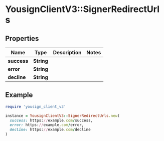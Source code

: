 # YousignClientV3::SignerRedirectUrls

## Properties

| Name | Type | Description | Notes |
| ---- | ---- | ----------- | ----- |
| **success** | **String** |  |  |
| **error** | **String** |  |  |
| **decline** | **String** |  |  |

## Example

```ruby
require 'yousign_client_v3'

instance = YousignClientV3::SignerRedirectUrls.new(
  success: https://example.com/success,
  error: https://example.com/error,
  decline: https://example.com/decline
)
```

